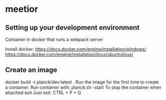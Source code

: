 # meetior
## Setting up your development environment
Container in docker that runs a webpack server

Install docker:
https://docs.docker.com/engine/installation/windows/
https://docs.docker.com/engine/installation/linux/ubuntulinux/


## Create an image
docker build -t planck/dev:latest .
Run the image for the first time to create a container.
Run container with: planck.sh -start
To stop the container when attached
exit
Just exit: CTRL + P + Q
